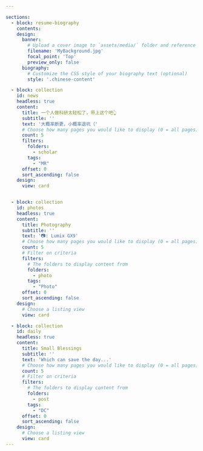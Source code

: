 ```yaml
---

sections:
  - block: resume-biography
    contents:
    design:
      banner:
        # Upload a cover image to `assets/media/` folder and reference its filename here (optional)
        filename: 'MyBackground.jpg'
        focal_point: 'Top'
        preview_only: false  
      biography:
        # Customize the CSS style of your biography text (optional)
        style: '.chinese-content'

  - block: collection
    id: news
    headless: true
    content:
      title: 一个人做科研太轻松了，带上这个吧👆
      subtitle: ''
      text: '大概率断更，小概率退坑（'
      # Choose how many pages you would like to display (0 = all pages)
      count: 5
      filters:
        folders:
          - scholar
        tags:
          - "MR"
      offset: 0
      sort_ascending: false
    design:
      view: card


  - block: collection
    id: photos
    headless: true
    content:
      title: Photography
      subtitle: ''
      text: '📷: Lumix GX9'
      # Choose how many pages you would like to display (0 = all pages)
      count: 5
      # Filter on criteria
      filters:
        # The folders to display content from
        folders:
          - photo
        tags:
          - "Photo"
      offset: 0
      sort_ascending: false
    design:
      # Choose a listing view
      view: card

  - block: collection
    id: daily
    headless: true
    content:
      title: Small Blessings
      subtitle: ''
      text: 'Which can save the day...'
      # Choose how many pages you would like to display (0 = all pages)
      count: 5
      # Filter on criteria
      filters:
        # The folders to display content from
        folders:
          - post
        tags:
          - "DC"
      offset: 0
      sort_ascending: false
    design:
      # Choose a listing view
      view: card
---
```


